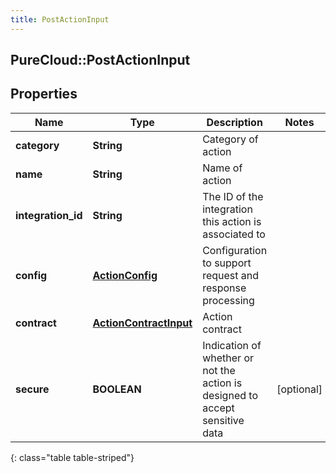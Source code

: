 ```yaml
---
title: PostActionInput
---
```

## PureCloud::PostActionInput

## Properties

|Name | Type | Description | Notes|
|------------ | ------------- | ------------- | -------------|
| **category** | **String** | Category of action | |
| **name** | **String** | Name of action | |
| **integration_id** | **String** | The ID of the integration this action is associated to | |
| **config** | [**ActionConfig**](ActionConfig.html) | Configuration to support request and response processing | |
| **contract** | [**ActionContractInput**](ActionContractInput.html) | Action contract | |
| **secure** | **BOOLEAN** | Indication of whether or not the action is designed to accept sensitive data | [optional] |
{: class="table table-striped"}


